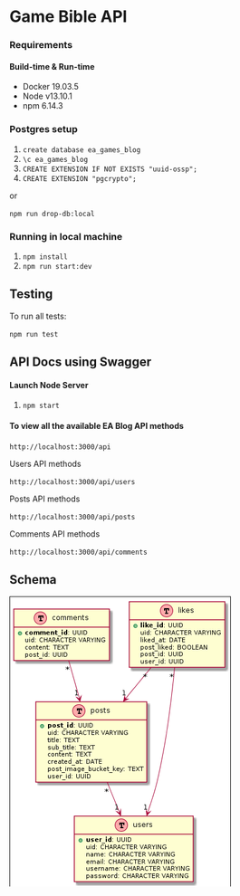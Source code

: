 # Game Bible API

### Requirements

#### Build-time & Run-time

- Docker 19.03.5
- Node v13.10.1
- npm 6.14.3

### Postgres setup

1. `create database ea_games_blog`
2. `\c ea_games_blog`
3. `CREATE EXTENSION IF NOT EXISTS "uuid-ossp";`
4. `CREATE EXTENSION "pgcrypto";`

or

`npm run drop-db:local`

### Running in local machine

1. `npm install`
2. `npm run start:dev`

## Testing

To run all tests:

`npm run test`

## API Docs using Swagger

#### Launch Node Server

1. `npm start`

#### To view all the available EA Blog API methods

`http://localhost:3000/api`

Users API methods

`http://localhost:3000/api/users`

Posts API methods

`http://localhost:3000/api/posts`

Comments API methods

`http://localhost:3000/api/comments`

## Schema

![Alt](schema.png)
